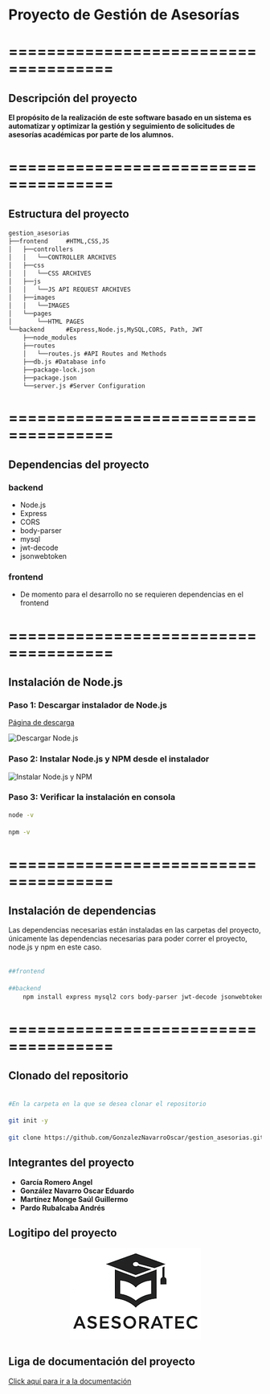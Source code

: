 # Proyecto de Gestión de Asesorías

# =====================================

## Descripción del proyecto

**El propósito de la realización de este software basado en un sistema es automatizar y optimizar la gestión y seguimiento de solicitudes de asesorías académicas por parte de los alumnos.**

# =====================================

## Estructura del proyecto

    gestion_asesorias
    ├──frontend     #HTML,CSS,JS
    │   ├──controllers
    │   │   └──CONTROLLER ARCHIVES
    │   ├──css
    │   │   └──CSS ARCHIVES
    │   ├──js
    │   │   └──JS API REQUEST ARCHIVES
    │   ├──images
    │   │   └──IMAGES
    │   └──pages
    │       └──HTML PAGES
    └──backend      #Express,Node.js,MySQL,CORS, Path, JWT
        ├──node_modules
        ├──routes
        │   └──routes.js #API Routes and Methods
        ├──db.js #Database info
        ├──package-lock.json
        ├──package.json
        └──server.js #Server Configuration

# =====================================

## Dependencias del proyecto

### backend

- Node.js
- Express
- CORS
- body-parser
- mysql
- jwt-decode
- jsonwebtoken

### frontend

- De momento para el desarrollo no se requieren dependencias en el frontend

# =====================================

## Instalación de Node.js

### Paso 1: Descargar instalador de Node.js

[Página de descarga](https://nodejs.org/en/download/)

![Descargar Node.js](https://phoenixnap.com/kb/wp-content/uploads/2023/12/nodejs-windows-installer-download-page.jpg)

### Paso 2: Instalar Node.js y NPM desde el instalador

![Instalar Node.js y NPM](https://phoenixnap.com/kb/wp-content/uploads/2023/12/nodejs-setup-wizard-welcome-screen.jpg)

### Paso 3: Verificar la instalación en consola

```bash
node -v

npm -v
```

# =====================================

## Instalación de dependencias

Las dependencias necesarias están instaladas en las carpetas del proyecto, únicamente las dependencias necesarias para poder correr el proyecto, node.js y npm en este caso.

```bash

##frontend

##backend
    npm install express mysql2 cors body-parser jwt-decode jsonwebtoken cookie-parser

```

# =====================================

## Clonado del repositorio

```bash

#En la carpeta en la que se desea clonar el repositorio

git init -y

git clone https://github.com/GonzalezNavarroOscar/gestion_asesorias.git


```

## Integrantes del proyecto

- **García Romero Angel**
- **González Navarro Oscar Eduardo**
- **Martínez Monge Saúl Guillermo**
- **Pardo Rubalcaba Andrés**

## Logitipo del proyecto

<p align="center">
  <img src="frontend\images\LOGO.png"/>
</p>

## Liga de documentación del proyecto

[Click aquí para ir a la documentación](https://drive.google.com/drive/folders/1ip0icRrCbJlVMSa8Us8R77tdqRHDO6SA?hl=es-419)
